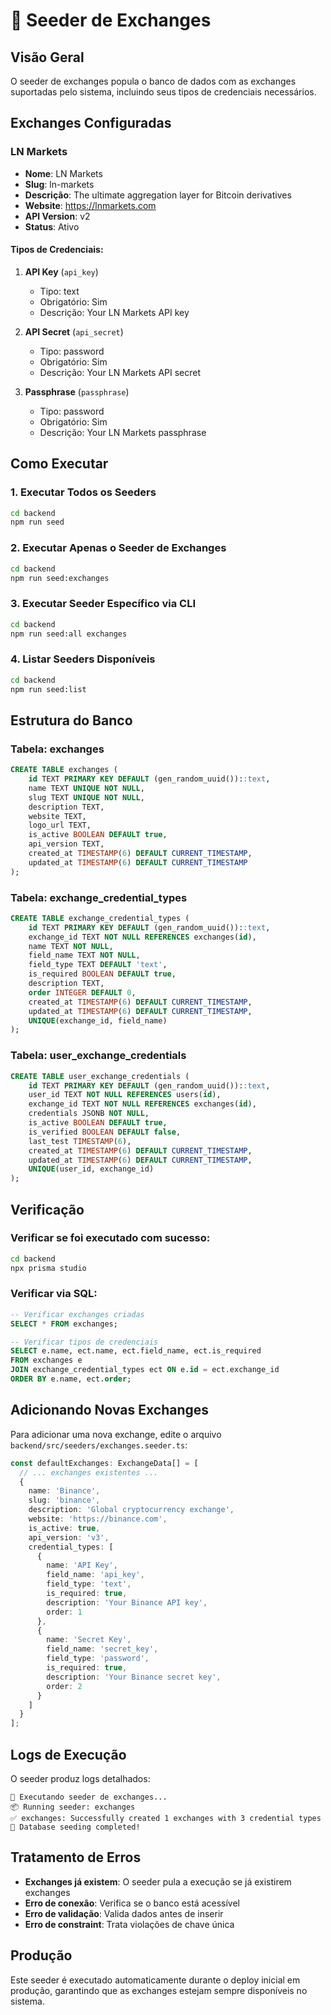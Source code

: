 # 🌱 Seeder de Exchanges

## Visão Geral

O seeder de exchanges popula o banco de dados com as exchanges suportadas pelo sistema, incluindo seus tipos de credenciais necessários.

## Exchanges Configuradas

### **LN Markets**
- **Nome**: LN Markets
- **Slug**: ln-markets
- **Descrição**: The ultimate aggregation layer for Bitcoin derivatives
- **Website**: https://lnmarkets.com
- **API Version**: v2
- **Status**: Ativo

#### Tipos de Credenciais:
1. **API Key** (`api_key`)
   - Tipo: text
   - Obrigatório: Sim
   - Descrição: Your LN Markets API key

2. **API Secret** (`api_secret`)
   - Tipo: password
   - Obrigatório: Sim
   - Descrição: Your LN Markets API secret

3. **Passphrase** (`passphrase`)
   - Tipo: password
   - Obrigatório: Sim
   - Descrição: Your LN Markets passphrase

## Como Executar

### **1. Executar Todos os Seeders**
```bash
cd backend
npm run seed
```

### **2. Executar Apenas o Seeder de Exchanges**
```bash
cd backend
npm run seed:exchanges
```

### **3. Executar Seeder Específico via CLI**
```bash
cd backend
npm run seed:all exchanges
```

### **4. Listar Seeders Disponíveis**
```bash
cd backend
npm run seed:list
```

## Estrutura do Banco

### **Tabela: exchanges**
```sql
CREATE TABLE exchanges (
    id TEXT PRIMARY KEY DEFAULT (gen_random_uuid())::text,
    name TEXT UNIQUE NOT NULL,
    slug TEXT UNIQUE NOT NULL,
    description TEXT,
    website TEXT,
    logo_url TEXT,
    is_active BOOLEAN DEFAULT true,
    api_version TEXT,
    created_at TIMESTAMP(6) DEFAULT CURRENT_TIMESTAMP,
    updated_at TIMESTAMP(6) DEFAULT CURRENT_TIMESTAMP
);
```

### **Tabela: exchange_credential_types**
```sql
CREATE TABLE exchange_credential_types (
    id TEXT PRIMARY KEY DEFAULT (gen_random_uuid())::text,
    exchange_id TEXT NOT NULL REFERENCES exchanges(id),
    name TEXT NOT NULL,
    field_name TEXT NOT NULL,
    field_type TEXT DEFAULT 'text',
    is_required BOOLEAN DEFAULT true,
    description TEXT,
    order INTEGER DEFAULT 0,
    created_at TIMESTAMP(6) DEFAULT CURRENT_TIMESTAMP,
    updated_at TIMESTAMP(6) DEFAULT CURRENT_TIMESTAMP,
    UNIQUE(exchange_id, field_name)
);
```

### **Tabela: user_exchange_credentials**
```sql
CREATE TABLE user_exchange_credentials (
    id TEXT PRIMARY KEY DEFAULT (gen_random_uuid())::text,
    user_id TEXT NOT NULL REFERENCES users(id),
    exchange_id TEXT NOT NULL REFERENCES exchanges(id),
    credentials JSONB NOT NULL,
    is_active BOOLEAN DEFAULT true,
    is_verified BOOLEAN DEFAULT false,
    last_test TIMESTAMP(6),
    created_at TIMESTAMP(6) DEFAULT CURRENT_TIMESTAMP,
    updated_at TIMESTAMP(6) DEFAULT CURRENT_TIMESTAMP,
    UNIQUE(user_id, exchange_id)
);
```

## Verificação

### **Verificar se foi executado com sucesso:**
```bash
cd backend
npx prisma studio
```

### **Verificar via SQL:**
```sql
-- Verificar exchanges criadas
SELECT * FROM exchanges;

-- Verificar tipos de credenciais
SELECT e.name, ect.name, ect.field_name, ect.is_required 
FROM exchanges e 
JOIN exchange_credential_types ect ON e.id = ect.exchange_id 
ORDER BY e.name, ect.order;
```

## Adicionando Novas Exchanges

Para adicionar uma nova exchange, edite o arquivo `backend/src/seeders/exchanges.seeder.ts`:

```typescript
const defaultExchanges: ExchangeData[] = [
  // ... exchanges existentes ...
  {
    name: 'Binance',
    slug: 'binance',
    description: 'Global cryptocurrency exchange',
    website: 'https://binance.com',
    is_active: true,
    api_version: 'v3',
    credential_types: [
      {
        name: 'API Key',
        field_name: 'api_key',
        field_type: 'text',
        is_required: true,
        description: 'Your Binance API key',
        order: 1
      },
      {
        name: 'Secret Key',
        field_name: 'secret_key',
        field_type: 'password',
        is_required: true,
        description: 'Your Binance secret key',
        order: 2
      }
    ]
  }
];
```

## Logs de Execução

O seeder produz logs detalhados:

```
🌱 Executando seeder de exchanges...
📦 Running seeder: exchanges
✅ exchanges: Successfully created 1 exchanges with 3 credential types
🌱 Database seeding completed!
```

## Tratamento de Erros

- **Exchanges já existem**: O seeder pula a execução se já existirem exchanges
- **Erro de conexão**: Verifica se o banco está acessível
- **Erro de validação**: Valida dados antes de inserir
- **Erro de constraint**: Trata violações de chave única

## Produção

Este seeder é executado automaticamente durante o deploy inicial em produção, garantindo que as exchanges estejam sempre disponíveis no sistema.
